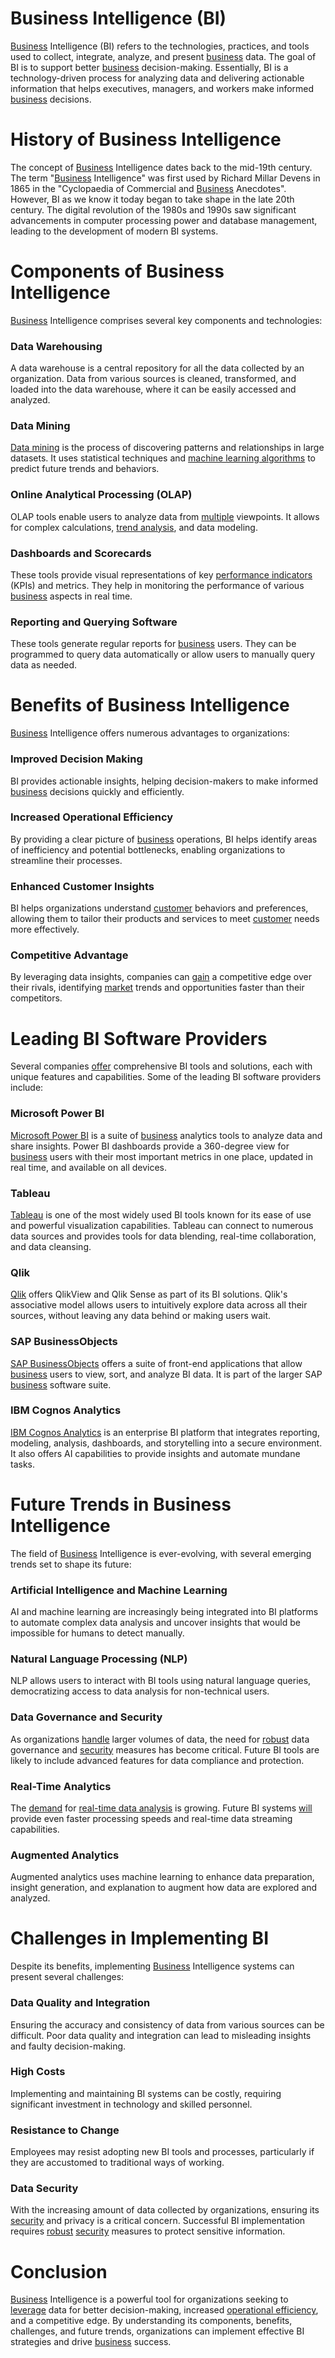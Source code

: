 # Business Intelligence (BI)

[Business](../b/business.md) Intelligence (BI) refers to the technologies, practices, and tools used to collect, integrate, analyze, and present [business](../b/business.md) data. The goal of BI is to support better [business](../b/business.md) decision-making. Essentially, BI is a technology-driven process for analyzing data and delivering actionable information that helps executives, managers, and workers make informed [business](../b/business.md) decisions.

# History of Business Intelligence

The concept of [Business](../b/business.md) Intelligence dates back to the mid-19th century. The term "[Business](../b/business.md) Intelligence" was first used by Richard Millar Devens in 1865 in the "Cyclopaedia of Commercial and [Business](../b/business.md) Anecdotes". However, BI as we know it today began to take shape in the late 20th century. The digital revolution of the 1980s and 1990s saw significant advancements in computer processing power and database management, leading to the development of modern BI systems.

# Components of Business Intelligence

[Business](../b/business.md) Intelligence comprises several key components and technologies:

### Data Warehousing

A data warehouse is a central repository for all the data collected by an organization. Data from various sources is cleaned, transformed, and loaded into the data warehouse, where it can be easily accessed and analyzed.

### Data Mining

[Data mining](../d/data_mining.md) is the process of discovering patterns and relationships in large datasets. It uses statistical techniques and [machine learning algorithms](../m/machine_learning_algorithms_in_trading.md) to predict future trends and behaviors.

### Online Analytical Processing (OLAP)

OLAP tools enable users to analyze data from [multiple](../m/multiple.md) viewpoints. It allows for complex calculations, [trend analysis](../t/trend_analysis.md), and data modeling.

### Dashboards and Scorecards

These tools provide visual representations of key [performance indicators](../p/performance_indicators.md) (KPIs) and metrics. They help in monitoring the performance of various [business](../b/business.md) aspects in real time.

### Reporting and Querying Software

These tools generate regular reports for [business](../b/business.md) users. They can be programmed to query data automatically or allow users to manually query data as needed.

# Benefits of Business Intelligence

[Business](../b/business.md) Intelligence offers numerous advantages to organizations:

### Improved Decision Making

BI provides actionable insights, helping decision-makers to make informed [business](../b/business.md) decisions quickly and efficiently.

### Increased Operational Efficiency

By providing a clear picture of [business](../b/business.md) operations, BI helps identify areas of inefficiency and potential bottlenecks, enabling organizations to streamline their processes.

### Enhanced Customer Insights

BI helps organizations understand [customer](../c/customer.md) behaviors and preferences, allowing them to tailor their products and services to meet [customer](../c/customer.md) needs more effectively.

### Competitive Advantage

By leveraging data insights, companies can [gain](../g/gain.md) a competitive edge over their rivals, identifying [market](../m/market.md) trends and opportunities faster than their competitors.

# Leading BI Software Providers

Several companies [offer](../o/offer.md) comprehensive BI tools and solutions, each with unique features and capabilities. Some of the leading BI software providers include:

### Microsoft Power BI
[Microsoft Power BI](https://powerbi.microsoft.com) is a suite of [business](../b/business.md) analytics tools to analyze data and share insights. Power BI dashboards provide a 360-degree view for [business](../b/business.md) users with their most important metrics in one place, updated in real time, and available on all devices.

### Tableau
[Tableau](https://www.tableau.com) is one of the most widely used BI tools known for its ease of use and powerful visualization capabilities. Tableau can connect to numerous data sources and provides tools for data blending, real-time collaboration, and data cleansing.

### Qlik
[Qlik](https://www.qlik.com) offers QlikView and Qlik Sense as part of its BI solutions. Qlik's associative model allows users to intuitively explore data across all their sources, without leaving any data behind or making users wait.

### SAP BusinessObjects
[SAP BusinessObjects](https://www.sap.com/products/businessobjects.html) offers a suite of front-end applications that allow [business](../b/business.md) users to view, sort, and analyze BI data. It is part of the larger SAP [business](../b/business.md) software suite.

### IBM Cognos Analytics
[IBM Cognos Analytics](https://www.ibm.com/products/cognos-analytics) is an enterprise BI platform that integrates reporting, modeling, analysis, dashboards, and storytelling into a secure environment. It also offers AI capabilities to provide insights and automate mundane tasks.

# Future Trends in Business Intelligence

The field of [Business](../b/business.md) Intelligence is ever-evolving, with several emerging trends set to shape its future:

### Artificial Intelligence and Machine Learning

AI and machine learning are increasingly being integrated into BI platforms to automate complex data analysis and uncover insights that would be impossible for humans to detect manually.

### Natural Language Processing (NLP)

NLP allows users to interact with BI tools using natural language queries, democratizing access to data analysis for non-technical users.

### Data Governance and Security

As organizations [handle](../h/handle.md) larger volumes of data, the need for [robust](../r/robust.md) data governance and [security](../s/security.md) measures has become critical. Future BI tools are likely to include advanced features for data compliance and protection.

### Real-Time Analytics

The [demand](../d/demand.md) for [real-time data analysis](../r/real-time_data_analysis.md) is growing. Future BI systems [will](../w/will.md) provide even faster processing speeds and real-time data streaming capabilities.

### Augmented Analytics

Augmented analytics uses machine learning to enhance data preparation, insight generation, and explanation to augment how data are explored and analyzed.

# Challenges in Implementing BI

Despite its benefits, implementing [Business](../b/business.md) Intelligence systems can present several challenges:

### Data Quality and Integration

Ensuring the accuracy and consistency of data from various sources can be difficult. Poor data quality and integration can lead to misleading insights and faulty decision-making.

### High Costs

Implementing and maintaining BI systems can be costly, requiring significant investment in technology and skilled personnel.

### Resistance to Change

Employees may resist adopting new BI tools and processes, particularly if they are accustomed to traditional ways of working.

### Data Security

With the increasing amount of data collected by organizations, ensuring its [security](../s/security.md) and privacy is a critical concern. Successful BI implementation requires [robust](../r/robust.md) [security](../s/security.md) measures to protect sensitive information.

# Conclusion

[Business](../b/business.md) Intelligence is a powerful tool for organizations seeking to [leverage](../l/leverage.md) data for better decision-making, increased [operational efficiency](../o/operational_efficiency_in_trading.md), and a competitive edge. By understanding its components, benefits, challenges, and future trends, organizations can implement effective BI strategies and drive [business](../b/business.md) success.